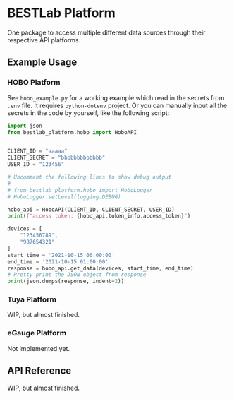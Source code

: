 # BESTLab Platform

One package to access multiple different data sources through their respective API platforms.

## Example Usage

### HOBO Platform

See `hobo_example.py` for a working example which read in the secrets from `.env` file. It requires `python-dotenv` project. Or you can manually input all the secrets in the code by yourself, like the following script:

```python
import json
from bestlab_platform.hobo import HoboAPI


CLIENT_ID = "aaaaa"
CLIENT_SECRET = "bbbbbbbbbbbbb"
USER_ID = "123456"

# Uncomment the following lines to show debug output
#
# from bestlab_platform.hobo import HoboLogger 
# HoboLogger.setLevel(logging.DEBUG)

hobo_api = HoboAPI(CLIENT_ID, CLIENT_SECRET, USER_ID)
print(f"access token: {hobo_api.token_info.access_token}")

devices = [
    "123456789",
    "987654321"
]
start_time = '2021-10-15 00:00:00'
end_time = '2021-10-15 01:00:00'
response = hobo_api.get_data(devices, start_time, end_time)
# Pretty print the JSON object from response
print(json.dumps(response, indent=2))
```

### Tuya Platform

WIP, but almost finished.

### eGauge Platform

Not implemented yet.

## API Reference

WIP, but almost finished.

